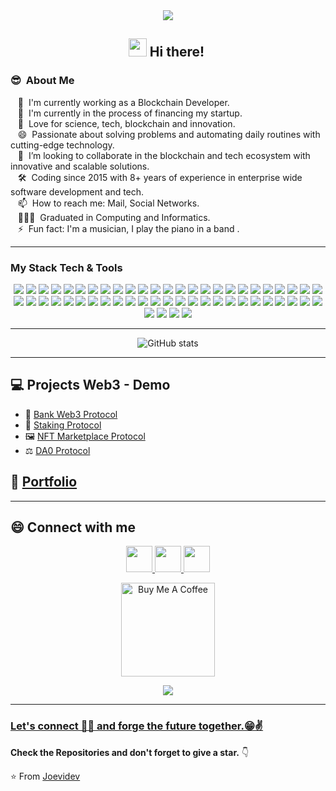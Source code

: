 <div align="center">
<img src="https://i.imgur.com/635a1Pe.gif"></img>


## <img src="https://github.com/TheDudeThatCode/TheDudeThatCode/blob/master/Assets/Hi.gif" width="29px"> Hi there!&nbsp;
</div>

### 😎 &nbsp;About Me

&nbsp;&nbsp;&nbsp;🔭 &nbsp;I'm currently working as a Blockchain Developer. \
&nbsp;&nbsp;&nbsp;🌱 &nbsp;I'm currently in the process of financing my startup. \
&nbsp;&nbsp;&nbsp;:heartbeat: &nbsp;Love for science, tech, blockchain and innovation.\
&nbsp;&nbsp;&nbsp;😄 &nbsp;Passionate about solving problems and automating daily routines with cutting-edge technology.\
&nbsp;&nbsp;&nbsp;👯 &nbsp;I’m looking to collaborate in the blockchain and tech ecosystem with innovative and scalable solutions.\
&nbsp;&nbsp;&nbsp;:hammer_and_wrench: &nbsp;Coding since 2015 with 8+ years of experience in enterprise wide software development and tech.\
&nbsp;&nbsp;&nbsp;📫 &nbsp;How to reach me: Mail, Social Networks. \
&nbsp;&nbsp;&nbsp;👨🏻‍🎓 &nbsp;Graduated in Computing and Informatics. \
&nbsp;&nbsp;&nbsp;⚡ &nbsp;Fun fact: I'm a musician, I play the piano in a band .

---

### My Stack Tech & Tools
<div align="center">
<img src="https://img.shields.io/badge/-Java-red?style=flat&logo=java&logoColor=ffffff">
<img src="https://img.shields.io/badge/-Python-green?style=flat&logo=python&logoColor=ffffff">
<img src="https://img.shields.io/badge/-Go-blue?style=flat&logo=go&logoColor=ffffff">
<img src="https://img.shields.io/badge/-Rust-orange?style=flat&logo=rust&logoColor=ffffff">
<img src="https://img.shields.io/badge/-Solidity-blue?style=flat&logo=solidity&logoColor=ffffff">
<img src="https://img.shields.io/badge/-Motoko-gray?style=flat&logo=motoko&logoColor=ffffff">
<img src="https://img.shields.io/badge/-JavaScript-eed718?style=flat&logo=javascript&logoColor=ffffff">
<img src="https://img.shields.io/badge/-TypeScript-blue?style=flat&logo=typescript&logoColor=ffffff">
<img src="https://img.shields.io/badge/-Node.js-3C873A?style=flat&logo=Node.js&logoColor=white">
<img src="https://img.shields.io/badge/-React-000000?style=flat&logo=react&logoColor=00c8ff">
<img src="https://img.shields.io/badge/-Vue-yellowgreen?style=flat&logo=vue.js&logoColor=00c8ff">
<img src="https://img.shields.io/badge/-Next.js-blue?style=flat&logo=next.js&logoColor=00c8ff">
<img src="https://img.shields.io/badge/-Express.js-yellow?style=flat&logo=express&logoColor=00c8ff">
<img src="https://img.shields.io/badge/-Angular.js-000000?style=flat&logo=angularjs&logoColor=00c8ff">
<img src="https://img.shields.io/badge/-Web3.js-blue?style=flat&logo=web3.js&logoColor=00c8ff">
<img src="https://img.shields.io/badge/-Laravel-ff69b4?style=flat&logo=laravel&logoColor=00c8ff">
<img src="https://img.shields.io/badge/-RESTfull%20APi-red?style=flat&logo=api&logoColor=00c8ff">
<img src="https://img.shields.io/badge/-PHP-blue?style=flat&logo=php&logoColor=ffffff">
<img src ="https://img.shields.io/badge/-HTML5-E34F26?style=flat&logo=html5&logoColor=white">
<img src ="https://img.shields.io/badge/-CSS3-1572B6?style=flat&logo=css3&logoColor=white">
<img src="https://img.shields.io/badge/-Bootstrap-563D7C?style=flat&logo=bootstrap&logoColor=white">
<img src="https://img.shields.io/badge/-MongoDB-4DB33D?style=flat&logo=mongodb&logoColor=FFFFFF">
<img src="https://img.shields.io/badge/-GraphQL-e535ab?style=flat&logo=graphql&logoColor=FFFFFF">
<img src="https://img.shields.io/badge/-SQL-green?style=flat&logo=sql&logoColor=FFFFFF">
<img src="https://img.shields.io/badge/-Firebase-FFA611?style=flat&logo=firebase&logoColor=FFFFFF">
<img src="https://img.shields.io/badge/-Microservices-black?style=flat&logo=microservices&logoColor=FFFFFF">
<img src="https://img.shields.io/badge/-Docker-cyan?style=flat&logo=docker&logoColor=FFFFFF">
<img src="http://img.shields.io/badge/-Amazon%20Web%20Services-orange?style=flat&logo=amazon-aws&logoColor=white">
<img src="http://img.shields.io/badge/-Azure-blue?style=flat&logo=microsoftazure&logoColor=white">
<img src="http://img.shields.io/badge/-Google%20Cloud%20Platform-4285F4?style=flat&logo=google%20cloud&logoColor=white">
<img src="http://img.shields.io/badge/-Heroku-430098?style=flat&logo=heroku&logoColor=white">
<img src="http://img.shields.io/badge/-Vercel-black?style=flat&logo=vercel&logoColor=white">
<img src="http://img.shields.io/badge/-Git-F1502F?style=flat&logo=git&logoColor=FFFFFF">
<img src="http://img.shields.io/badge/-Github-000000?style=flat&logo=github&logoColor=FFFFFF">
<img src="http://img.shields.io/badge/-VS%20Code-007ACC?style=flat&logo=visual%20studio%20code&logoColor=white">
<img src="http://img.shields.io/badge/-Android-green?style=flat&logo=android&logoColor=ffffff">
<img src="http://img.shields.io/badge/-Android%20Studio-green?style=flat&logo=android-studio&logoColor=ffffff">
<img src="https://img.shields.io/badge/-Blockchain-black?style=flat&logo=blockchain&logoColor=ffffff">
<img src="https://img.shields.io/badge/-Bitcoin-eed718?style=flat&logo=bitcoin&logoColor=ffffff">
<img src="https://img.shields.io/badge/-EVM-gray?style=flat&logo=ethereum&logoColor=ffffff">
<img src="https://img.shields.io/badge/-Layer2-cyan?style=flat&logo=layer2&logoColor=ffffff">
<img src="https://img.shields.io/badge/-Solana-black?style=flat&logo=solana&logoColor=ffffff">
<img src="https://img.shields.io/badge/-Polkadot-pink?style=flat&logo=polkadot&logoColor=ffffff">
<img src="https://img.shields.io/badge/-NEAR-black?style=flat&logo=near&logoColor=ffffff">
<img src="https://img.shields.io/badge/-Internet%20Computer-orange?style=flat&logo=internet-computer&logoColor=ffffff">
<img src="https://img.shields.io/badge/-Chainlink-blue?style=flat&logo=Chainlink&logoColor=ffffff">
<img src="http://img.shields.io/badge/-Adobe%20Photoshop-blue?style=flat&logo=adobe%20photoshop&logoColor=white">
<img src="http://img.shields.io/badge/-Adobe%20Ilustrator-yellow?style=flat&logo=adobe%20illustrator&logoColor=white">
<img src="http://img.shields.io/badge/-Adobe%20After%20Effects-purple?style=flat&logo=Adobe%20After%20Effects&logoColor=white">
<img src="http://img.shields.io/badge/-Adobe%20Premiere-blueviolet?style=flat&logo=Adobe%20Premiere%20Pro&logoColor=white">
<img src="http://img.shields.io/badge/-Adobe%20XD-red?style=flat&logo=Adobe%20XD&logoColor=white">
<img src="http://img.shields.io/badge/-Adobe%20InDesign-orange?style=flat&logo=adobeindesign&logoColor=white">
<img src="http://img.shields.io/badge/-Figma-red?style=flat&logo=figma&logoColor=white">
<img src="http://img.shields.io/badge/-Linux-orange?style=flat&logo=linux&logoColor=white">
</div>

---

<div align="center">

![GitHub stats](https://github-readme-stats.vercel.app/api?username=joevidev&show_icons=true&hide_border=true)
</div>

---

## 💻 Projects Web3 - Demo
* 🏦 [Bank Web3 Protocol](https://izineybank.vercel.app)
* 💸 [Staking Protocol](https://izineystaking.vercel.app)
* 🖼  [NFT Marketplace Protocol](https://izineynftmarket.vercel.app)
* ⚖️ [DA0 Protocol](https://izineydao.vercel.app)

## 💼 [Portfolio](https://joevidev.github.io/)

---
## 😄 Connect with me
<div align="center" display="flex">
<!-- <a href="https://www.instagram.com//">
  <img alt="" width="22px" src="https://raw.githubusercontent.com/hussainweb/hussainweb/main/icons/instagram.png" />
</a> -->
<a href="https://discord.com/jusersx">
  <img alt="" width="42px" src="https://raw.githubusercontent.com/peterthehan/peterthehan/master/assets/discord.svg" />
</a>
<a href="https://twitter.com/joevid7">
  <img alt="" width="42px" src="https://raw.githubusercontent.com/peterthehan/peterthehan/master/assets/twitter.svg" />
</a>
<!-- <a href="https://www.linkedin.com/in/">
  <img " alt="" width="22px" src="https://raw.githubusercontent.com/peterthehan/peterthehan/master/assets/linkedin.svg" />
</a> 

<a href="mailto:@gmail.com">
    <img width="42px" src="https://github.com/TheDudeThatCode/TheDudeThatCode/blob/master/Assets/Gmail.svg" />
</a>
-->
<a href="https://t.me/jesersx/">
  <img  alt="" width="42px" src="https://toppng.com/uploads/preview/telegram-icon-telegram-logo-11563072765e0pl0xsrfe.png" />
</a>

<a href="https://www.buymeacoffee.com/joevidev" target="_blank"><img src="https://cdn.buymeacoffee.com/buttons/v2/default-red.png" alt="Buy Me A Coffee" width="150" ></a>

![](https://visitor-badge.glitch.me/badge?page_id=joevidev.joevidev)
</div>

---

### [Let's connect 👨‍💻 and forge the future together.😁✌](https://www.buymeacoffee.com/joevidev)

**Check the Repositories and don't forget to give a star.** 👇

:star: From [Joevidev](https://github.com/joevidev)

